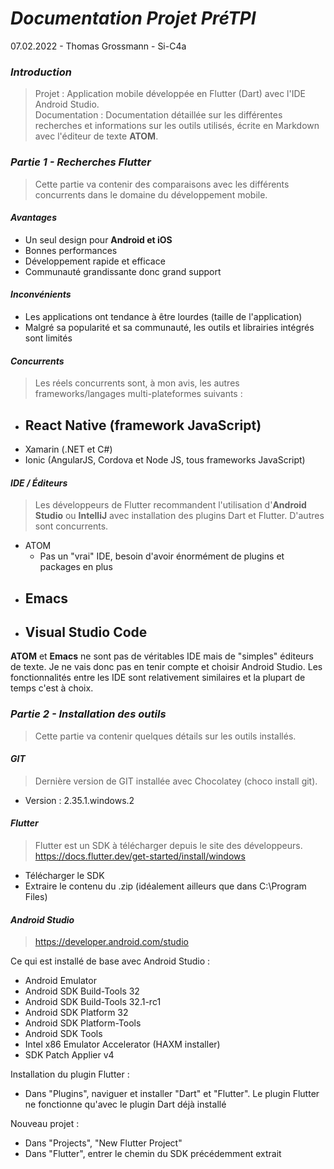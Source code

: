 # *Documentation Projet PréTPI*
07.02.2022 - Thomas Grossmann - Si-C4a

### *Introduction*
>Projet : Application mobile développée en Flutter (Dart) avec l'IDE Android Studio. <br>Documentation : Documentation détaillée sur les différentes recherches et informations sur les outils utilisés, écrite en Markdown avec l'éditeur de texte **ATOM**.

### *Partie 1 - Recherches Flutter*
>Cette partie va contenir des comparaisons avec les différents concurrents dans le domaine du développement mobile.

#### *Avantages*
- Un seul design pour **Android et iOS**
- Bonnes performances
- Développement rapide et efficace
- Communauté grandissante donc grand support

#### *Inconvénients*
- Les applications ont tendance à être lourdes (taille de l'application)
- Malgré sa popularité et sa communauté, les outils et librairies intégrés sont limités

#### *Concurrents*
>Les réels concurrents sont, à mon avis, les autres frameworks/langages multi-plateformes suivants :

- React Native (framework JavaScript)
  -
- Xamarin (.NET et C#)
- Ionic (AngularJS, Cordova et Node JS, tous frameworks JavaScript)

#### *IDE / Éditeurs*
>Les développeurs de Flutter recommandent l'utilisation d'**Android Studio** ou **IntelliJ** avec installation des plugins Dart et Flutter. D'autres sont concurrents.

- ATOM
  - Pas un "vrai" IDE, besoin d'avoir énormément de plugins et packages en plus
- Emacs
  - 
- Visual Studio Code
  -

**ATOM** et **Emacs** ne sont pas de véritables IDE mais de "simples" éditeurs de texte. Je ne vais donc pas en tenir compte et choisir Android Studio. Les fonctionnalités entre les IDE sont relativement similaires et la plupart de temps c'est à choix.

### *Partie 2 - Installation des outils*
>Cette partie va contenir quelques détails sur les outils installés.

#### *GIT*
>Dernière version de GIT installée avec Chocolatey (choco install git).

- Version : 2.35.1.windows.2

#### *Flutter*
>Flutter est un SDK à télécharger depuis le site des développeurs.<br>
https://docs.flutter.dev/get-started/install/windows

- Télécharger le SDK
- Extraire le contenu du .zip (idéalement ailleurs que dans C:\Program Files\)

#### *Android Studio*
>https://developer.android.com/studio

Ce qui est installé de base avec Android Studio :
- Android Emulator
- Android SDK Build-Tools 32
- Android SDK Build-Tools 32.1-rc1
- Android SDK Platform 32
- Android SDK Platform-Tools
- Android SDK Tools
- Intel x86 Emulator Accelerator (HAXM installer)
- SDK Patch Applier v4

Installation du plugin Flutter :
- Dans "Plugins", naviguer et installer "Dart" et "Flutter". Le plugin Flutter ne fonctionne qu'avec le plugin Dart déjà installé

Nouveau projet :
- Dans "Projects", "New Flutter Project"
- Dans "Flutter", entrer le chemin du SDK précédemment extrait
